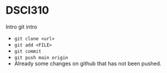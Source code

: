 # DSCI310
Intro git intro
- `git clone <url>` 
- `git add <FILE>`
- `git commit`
- `git push main origin`
- Already some changes on github that has not been pushed.